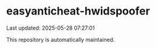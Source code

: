 # easyanticheat-hwidspoofer

Last updated: 2025-05-28 07:27:01

This repository is automatically maintained.
